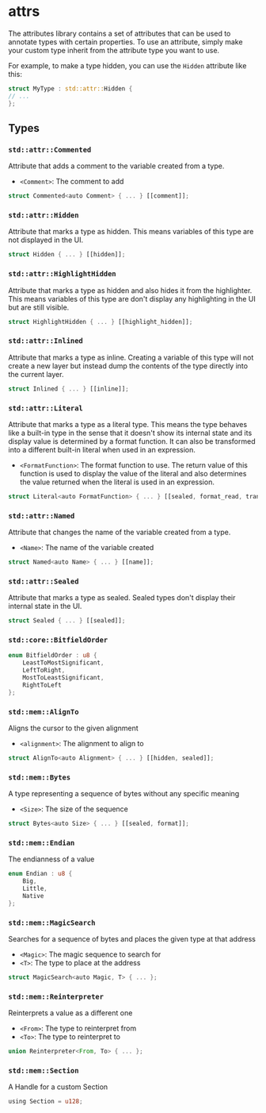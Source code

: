 # attrs
The attributes library contains a set of attributes that can be used to annotate types with certain properties.
To use an attribute, simply make your custom type inherit from the attribute type you want to use.

For example, to make a type hidden, you can use the `Hidden` attribute like this:

```rust
struct MyType : std::attr::Hidden {
// ...
};
```


## Types

### `std::attr::Commented`

Attribute that adds a comment to the variable created from a type.
- `<Comment>`: The comment to add

```rust
struct Commented<auto Comment> { ... } [[comment]];
```
### `std::attr::Hidden`

Attribute that marks a type as hidden.
This means variables of this type are not displayed in the UI.

```rust
struct Hidden { ... } [[hidden]];
```
### `std::attr::HighlightHidden`

Attribute that marks a type as hidden and also hides it from the highlighter.
This means variables of this type are don't display any highlighting in the UI but are still visible.

```rust
struct HighlightHidden { ... } [[highlight_hidden]];
```
### `std::attr::Inlined`

Attribute that marks a type as inline.
Creating a variable of this type will not create a new layer but instead dump the contents of the type directly into the current layer.

```rust
struct Inlined { ... } [[inline]];
```
### `std::attr::Literal`

Attribute that marks a type as a literal type.
This means the type behaves like a built-in type in the sense that it doesn't show its internal state and its display value is determined by a format function.
It can also be transformed into a different built-in literal when used in an expression.
- `<FormatFunction>`: The format function to use. The return value of this function is used to display the value of the literal and also determines the value returned when the literal is used in an expression.

```rust
struct Literal<auto FormatFunction> { ... } [[sealed, format_read, transform]];
```
### `std::attr::Named`

Attribute that changes the name of the variable created from a type.
- `<Name>`: The name of the variable created

```rust
struct Named<auto Name> { ... } [[name]];
```
### `std::attr::Sealed`

Attribute that marks a type as sealed.
Sealed types don't display their internal state in the UI.

```rust
struct Sealed { ... } [[sealed]];
```
### `std::core::BitfieldOrder`


```rust
enum BitfieldOrder : u8 {
    LeastToMostSignificant,
    LeftToRight,
    MostToLeastSignificant,
    RightToLeft
};
```
### `std::mem::AlignTo`

Aligns the cursor to the given alignment
- `<alignment>`: The alignment to align to

```rust
struct AlignTo<auto Alignment> { ... } [[hidden, sealed]];
```
### `std::mem::Bytes`

A type representing a sequence of bytes without any specific meaning
- `<Size>`: The size of the sequence

```rust
struct Bytes<auto Size> { ... } [[sealed, format]];
```
### `std::mem::Endian`

The endianness of a value

```rust
enum Endian : u8 {
    Big,
    Little,
    Native
};
```
### `std::mem::MagicSearch`

Searches for a sequence of bytes and places the given type at that address
- `<Magic>`: The magic sequence to search for
- `<T>`: The type to place at the address

```rust
struct MagicSearch<auto Magic, T> { ... };
```
### `std::mem::Reinterpreter`

Reinterprets a value as a different one
- `<From>`: The type to reinterpret from
- `<To>`: The type to reinterpret to

```rust
union Reinterpreter<From, To> { ... };
```
### `std::mem::Section`

A Handle for a custom Section

```rust
using Section = u128;
```
